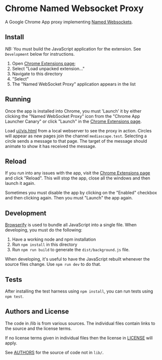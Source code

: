 Chrome Named Websocket Proxy
===

A Google Chrome App proxy implementing [Named Websockets](https://github.com/namedwebsockets/networkwebsockets).

Install
---

*NB:* You must build the JavaScript application for the extension. See `Development` below for instructions.

1. Open [Chrome Extensions page](chrome://extensions/);
2. Select "Load unpacked extension..."
3. Navigate to this directory
4. "Select"
5. The "Named WebSocket Proxy" application appears in the list

Running
---

Once the app is installed into Chrome, you must 'Launch' it by either clicking the "Named WebSocket Proxy" icon from the "Chrome App Launcher Canary" or click "Launch" in the [Chrome Extensions page](chrome://extensions/).

Load [ui/vis.html](ui/vis.html) from a local webserver to see the proxy in action. Circles will appear as new pages join the channel `mediascape.test`. Selecting a circle sends a message to that page. The target of the message should animate to show it has received the message.

Reload
---

If you run into any issues with the app, visit the [Chrome Extensions page](chrome://extensions/) and click "Reload". This will stop the app, close all the windows and then launch it again.

Sometimes you must disable the app by clicking on the "Enabled" checkbox and then clicking again. Then you must "Launch" the app again.

Development
---

[Browserify](http://browserify.org/) is used to bundle all JavaScript into a single file. When developing, you must do the following:

1. Have a working node and npm installation
2. Run `npm install` in this directory
3. Run `npm run build` to generate the `dist/background.js` file.

When developing, it's useful to have the JavaScript rebuilt whenever the source files change. Use `npm run dev` to do that.

Tests
---

After installing the test harness using `npm install`, you can run tests using `npm test`.

Authors and License
---

The code in /lib is from various sources. The individual files contain links to the source and the license terms.

If no license terms given in individual files then the license in [LICENSE](LICENSE) will apply.

See [AUTHORS](AUTHORS) for the source of code not in `lib/`.
